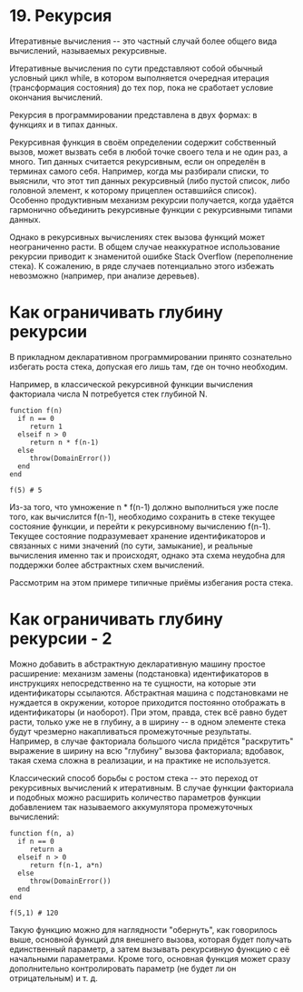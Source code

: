 # 19. Рекурсия
Итеративные вычисления -- это частный случай более общего вида вычислений, называемых рекурсивные.

Итеративные вычисления по сути представляют собой обычный условный цикл while, в котором выполняется очередная итерация (трансформация состояния) до тех пор, пока не сработает условие окончания вычислений.

Рекурсия в программировании представлена в двух формах: в функциях и в типах данных.

Рекурсивная функция в своём определении содержит собственный вызов, может вызвать себя в любой точке своего тела и не один раз, а много. Тип данных считается рекурсивным, если он определён в терминах самого себя. Например, когда мы разбирали списки, то выяснили, что этот тип данных рекурсивный (либо пустой список, либо головной элемент, к которому прицеплен оставшийся список). Особенно продуктивным механизм рекурсии получается, когда удаётся гармонично объединить рекурсивные функции с рекурсивными типами данных.

Однако в рекурсивных вычислениях стек вызова функций может неограниченно расти. В общем случае неаккуратное использование рекурсии приводит к знаменитой ошибке Stack Overflow (переполнение стека). К сожалению, в ряде случаев потенциально этого избежать невозможно (например, при анализе деревьев).

# Как ограничивать глубину рекурсии
В прикладном декларативном программировании принято сознательно избегать роста стека, допуская его лишь там, где он точно необходим.

Например, в классической рекурсивной функции вычисления факториала числа N потребуется стек глубиной N.

```
function f(n)
  if n == 0
     return 1
  elseif n > 0
     return n * f(n-1)
  else
     throw(DomainError())
  end
end

f(5) # 5
```
Из-за того, что умножение n * f(n-1) должно выполниться уже после того, как вычислится f(n-1), необходимо сохранить в стеке текущее состояние функции, и перейти к рекурсивному вычислению f(n-1). Текущее состояние подразумевает хранение идентификаторов и связанных с ними значений (по сути, замыкание), и реальные вычисления именно так и происходят, однако эта схема неудобна для поддержки более абстрактных схем вычислений.

Рассмотрим на этом примере типичные приёмы избегания роста стека.


# Как ограничивать глубину рекурсии - 2

Можно добавить в абстрактную декларативную машину простое расширение: механизм замены (подстановка) идентификаторов в инструкциях непосредственно на те сущности, на которые эти идентификаторы ссылаются. Абстрактная машина с подстановками не нуждается в окружении, которое приходится постоянно отображать в идентификаторы (и наоборот).
При этом, правда, стек всё равно будет расти, только уже не в глубину, а в ширину -- в одном элементе стека будут чрезмерно накапливаться промежуточные результаты. Например, в случае факториала большого числа придётся "раскрутить" выражение в ширину на всю "глубину" вызова факториала; вдобавок, такая схема сложна в реализации, и на практике не используется.

Классический способ борьбы с ростом стека -- это переход от рекурсивных вычислений к итеративным. В случае функции факториала и подобных можно расширить количество параметров функции добавлением так называемого аккумулятора промежуточных вычислений:

```
function f(n, a)
  if n == 0
     return a
  elseif n > 0
     return f(n-1, a*n)
  else
     throw(DomainError())
  end
end
  
f(5,1) # 120
```
Такую функцию можно для наглядности "обернуть", как говорилось выше, основной функций для внешнего вызова, которая будет получать единственный параметр, а затем вызывать рекурсивную функцию с её начальными параметрами. Кроме того, основная функция может сразу дополнительно контролировать параметр (не будет ли он отрицательным) и т. д.
